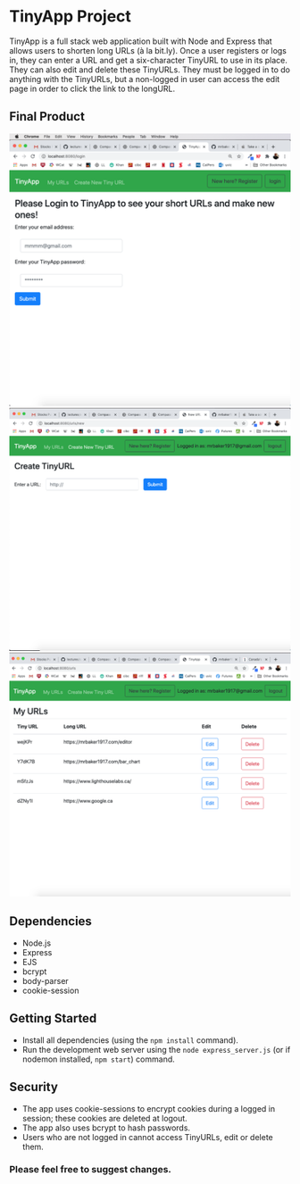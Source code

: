 # TinyApp Project

TinyApp is a full stack web application built with Node and Express that allows users to shorten long URLs (à la bit.ly).
Once a user registers or logs in, they can enter a URL and get a six-character TinyURL to use in its place.
They can also edit and delete these TinyURLs. They must be logged in to do anything with the TinyURLs, but a non-logged in
user can access the edit page in order to click the link to the longURL.

## Final Product

!["screenshot of login page"](https://github.com/mrbaker1917/tinyapp/blob/master/docs/login-page.png?raw=true)
!["screenshot TinyURL creation page"](https://github.com/mrbaker1917/tinyapp/blob/master/docs/new-TinyURL-page.png?raw=true)
!["screenshot of urls page"](https://github.com/mrbaker1917/tinyapp/blob/master/docs/urls-page.png?raw=true)

## Dependencies

- Node.js
- Express
- EJS
- bcrypt
- body-parser
- cookie-session

## Getting Started

- Install all dependencies (using the `npm install` command).
- Run the development web server using the `node express_server.js` (or if nodemon installed, `npm start`) command.

## Security
- The app uses cookie-sessions to encrypt cookies during a logged in session; these cookies are deleted at logout.
- The app also uses bcrypt to hash passwords.
- Users who are not logged in cannot access TinyURLs, edit or delete them.

### Please feel free to suggest changes. 